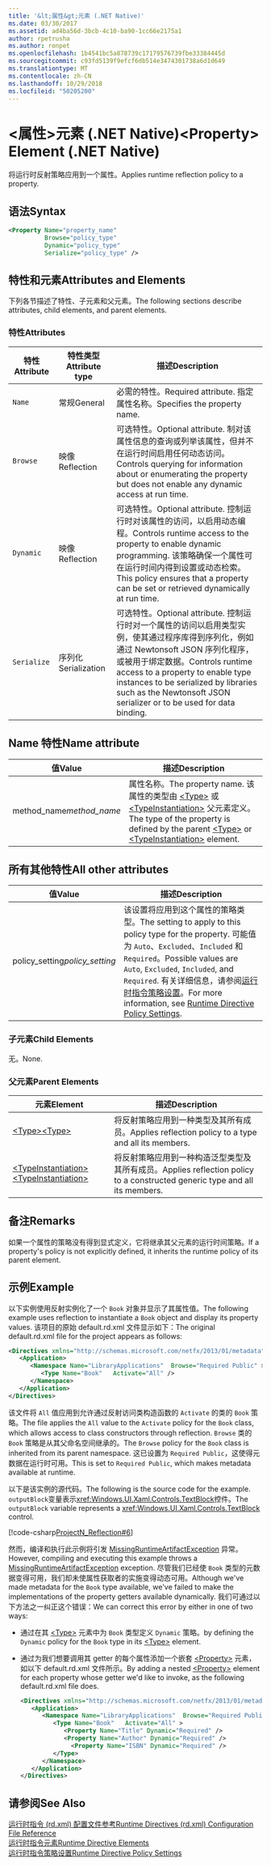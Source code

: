 ```yaml
---
title: '&lt;属性&gt;元素 (.NET Native)'
ms.date: 03/30/2017
ms.assetid: ad4ba56d-3bcb-4c10-ba90-1cc66e2175a1
author: rpetrusha
ms.author: ronpet
ms.openlocfilehash: 1b4541bc5a878739c17179576739fbe33384445d
ms.sourcegitcommit: c93fd5139f9efcf6db514e3474301738a6d1d649
ms.translationtype: MT
ms.contentlocale: zh-CN
ms.lasthandoff: 10/29/2018
ms.locfileid: "50205200"
---
```

# <a name="ltpropertygt-element-net-native"></a><span data-ttu-id="50ab8-102">&lt;属性&gt;元素 (.NET Native)</span><span class="sxs-lookup"><span data-stu-id="50ab8-102">&lt;Property&gt; Element (.NET Native)</span></span>
<span data-ttu-id="50ab8-103">将运行时反射策略应用到一个属性。</span><span class="sxs-lookup"><span data-stu-id="50ab8-103">Applies runtime reflection policy to a property.</span></span>  
  
## <a name="syntax"></a><span data-ttu-id="50ab8-104">语法</span><span class="sxs-lookup"><span data-stu-id="50ab8-104">Syntax</span></span>  
  
```xml  
<Property Name="property_name"  
          Browse="policy_type"  
          Dynamic="policy_type"  
          Serialize="policy_type" />  
```  
  
## <a name="attributes-and-elements"></a><span data-ttu-id="50ab8-105">特性和元素</span><span class="sxs-lookup"><span data-stu-id="50ab8-105">Attributes and Elements</span></span>  
 <span data-ttu-id="50ab8-106">下列各节描述了特性、子元素和父元素。</span><span class="sxs-lookup"><span data-stu-id="50ab8-106">The following sections describe attributes, child elements, and parent elements.</span></span>  
  
### <a name="attributes"></a><span data-ttu-id="50ab8-107">特性</span><span class="sxs-lookup"><span data-stu-id="50ab8-107">Attributes</span></span>  
  
|<span data-ttu-id="50ab8-108">特性</span><span class="sxs-lookup"><span data-stu-id="50ab8-108">Attribute</span></span>|<span data-ttu-id="50ab8-109">特性类型</span><span class="sxs-lookup"><span data-stu-id="50ab8-109">Attribute type</span></span>|<span data-ttu-id="50ab8-110">描述</span><span class="sxs-lookup"><span data-stu-id="50ab8-110">Description</span></span>|  
|---------------|--------------------|-----------------|  
|`Name`|<span data-ttu-id="50ab8-111">常规</span><span class="sxs-lookup"><span data-stu-id="50ab8-111">General</span></span>|<span data-ttu-id="50ab8-112">必需的特性。</span><span class="sxs-lookup"><span data-stu-id="50ab8-112">Required attribute.</span></span> <span data-ttu-id="50ab8-113">指定属性名称。</span><span class="sxs-lookup"><span data-stu-id="50ab8-113">Specifies the property name.</span></span>|  
|`Browse`|<span data-ttu-id="50ab8-114">映像</span><span class="sxs-lookup"><span data-stu-id="50ab8-114">Reflection</span></span>|<span data-ttu-id="50ab8-115">可选特性。</span><span class="sxs-lookup"><span data-stu-id="50ab8-115">Optional attribute.</span></span> <span data-ttu-id="50ab8-116">制对该属性信息的查询或列举该属性，但并不在运行时间启用任何动态访问。</span><span class="sxs-lookup"><span data-stu-id="50ab8-116">Controls querying for information about or enumerating the property but does not enable any dynamic access at run time.</span></span>|  
|`Dynamic`|<span data-ttu-id="50ab8-117">映像</span><span class="sxs-lookup"><span data-stu-id="50ab8-117">Reflection</span></span>|<span data-ttu-id="50ab8-118">可选特性。</span><span class="sxs-lookup"><span data-stu-id="50ab8-118">Optional attribute.</span></span> <span data-ttu-id="50ab8-119">控制运行时对该属性的访问，以启用动态编程。</span><span class="sxs-lookup"><span data-stu-id="50ab8-119">Controls runtime access to the property to enable dynamic programming.</span></span> <span data-ttu-id="50ab8-120">该策略确保一个属性可在运行时间内得到设置或动态检索。</span><span class="sxs-lookup"><span data-stu-id="50ab8-120">This policy ensures that a property can be set or retrieved dynamically at run time.</span></span>|  
|`Serialize`|<span data-ttu-id="50ab8-121">序列化</span><span class="sxs-lookup"><span data-stu-id="50ab8-121">Serialization</span></span>|<span data-ttu-id="50ab8-122">可选特性。</span><span class="sxs-lookup"><span data-stu-id="50ab8-122">Optional attribute.</span></span> <span data-ttu-id="50ab8-123">控制运行时对一个属性的访问以启用类型实例，使其通过程序库得到序列化，例如通过 Newtonsoft JSON 序列化程序，或被用于绑定数据。</span><span class="sxs-lookup"><span data-stu-id="50ab8-123">Controls runtime access to a property to enable type instances to be serialized by libraries such as the Newtonsoft JSON serializer or to be used for data binding.</span></span>|  
  
## <a name="name-attribute"></a><span data-ttu-id="50ab8-124">Name 特性</span><span class="sxs-lookup"><span data-stu-id="50ab8-124">Name attribute</span></span>  
  
|<span data-ttu-id="50ab8-125">值</span><span class="sxs-lookup"><span data-stu-id="50ab8-125">Value</span></span>|<span data-ttu-id="50ab8-126">描述</span><span class="sxs-lookup"><span data-stu-id="50ab8-126">Description</span></span>|  
|-----------|-----------------|  
|<span data-ttu-id="50ab8-127">method_name</span><span class="sxs-lookup"><span data-stu-id="50ab8-127">*method_name*</span></span>|<span data-ttu-id="50ab8-128">属性名称。</span><span class="sxs-lookup"><span data-stu-id="50ab8-128">The property name.</span></span> <span data-ttu-id="50ab8-129">该属性的类型由 [\<Type>](../../../docs/framework/net-native/type-element-net-native.md) 或 [\<TypeInstantiation>](../../../docs/framework/net-native/typeinstantiation-element-net-native.md) 父元素定义。</span><span class="sxs-lookup"><span data-stu-id="50ab8-129">The type of the property is defined by the parent [\<Type>](../../../docs/framework/net-native/type-element-net-native.md) or [\<TypeInstantiation>](../../../docs/framework/net-native/typeinstantiation-element-net-native.md) element.</span></span>|  
  
## <a name="all-other-attributes"></a><span data-ttu-id="50ab8-130">所有其他特性</span><span class="sxs-lookup"><span data-stu-id="50ab8-130">All other attributes</span></span>  
  
|<span data-ttu-id="50ab8-131">值</span><span class="sxs-lookup"><span data-stu-id="50ab8-131">Value</span></span>|<span data-ttu-id="50ab8-132">描述</span><span class="sxs-lookup"><span data-stu-id="50ab8-132">Description</span></span>|  
|-----------|-----------------|  
|<span data-ttu-id="50ab8-133">policy_setting</span><span class="sxs-lookup"><span data-stu-id="50ab8-133">*policy_setting*</span></span>|<span data-ttu-id="50ab8-134">该设置将应用到这个属性的策略类型。</span><span class="sxs-lookup"><span data-stu-id="50ab8-134">The setting to apply to this policy type for the property.</span></span> <span data-ttu-id="50ab8-135">可能值为 `Auto`、`Excluded`、`Included` 和 `Required`。</span><span class="sxs-lookup"><span data-stu-id="50ab8-135">Possible values are `Auto`, `Excluded`, `Included`, and `Required`.</span></span> <span data-ttu-id="50ab8-136">有关详细信息，请参阅[运行时指令策略设置](../../../docs/framework/net-native/runtime-directive-policy-settings.md)。</span><span class="sxs-lookup"><span data-stu-id="50ab8-136">For more information, see [Runtime Directive Policy Settings](../../../docs/framework/net-native/runtime-directive-policy-settings.md).</span></span>|  
  
### <a name="child-elements"></a><span data-ttu-id="50ab8-137">子元素</span><span class="sxs-lookup"><span data-stu-id="50ab8-137">Child Elements</span></span>  
 <span data-ttu-id="50ab8-138">无。</span><span class="sxs-lookup"><span data-stu-id="50ab8-138">None.</span></span>  
  
### <a name="parent-elements"></a><span data-ttu-id="50ab8-139">父元素</span><span class="sxs-lookup"><span data-stu-id="50ab8-139">Parent Elements</span></span>  
  
|<span data-ttu-id="50ab8-140">元素</span><span class="sxs-lookup"><span data-stu-id="50ab8-140">Element</span></span>|<span data-ttu-id="50ab8-141">描述</span><span class="sxs-lookup"><span data-stu-id="50ab8-141">Description</span></span>|  
|-------------|-----------------|  
|[<span data-ttu-id="50ab8-142">\<Type></span><span class="sxs-lookup"><span data-stu-id="50ab8-142">\<Type></span></span>](../../../docs/framework/net-native/type-element-net-native.md)|<span data-ttu-id="50ab8-143">将反射策略应用到一种类型及其所有成员。</span><span class="sxs-lookup"><span data-stu-id="50ab8-143">Applies reflection policy to a type and all its members.</span></span>|  
|[<span data-ttu-id="50ab8-144">\<TypeInstantiation></span><span class="sxs-lookup"><span data-stu-id="50ab8-144">\<TypeInstantiation></span></span>](../../../docs/framework/net-native/typeinstantiation-element-net-native.md)|<span data-ttu-id="50ab8-145">将反射策略应用到一种构造泛型类型及其所有成员。</span><span class="sxs-lookup"><span data-stu-id="50ab8-145">Applies reflection policy to a constructed generic type and all its members.</span></span>|  
  
## <a name="remarks"></a><span data-ttu-id="50ab8-146">备注</span><span class="sxs-lookup"><span data-stu-id="50ab8-146">Remarks</span></span>  
 <span data-ttu-id="50ab8-147">如果一个属性的策略没有得到显式定义，它将继承其父元素的运行时间策略。</span><span class="sxs-lookup"><span data-stu-id="50ab8-147">If a property's policy is not explicitly defined, it inherits the runtime policy of its parent element.</span></span>  
  
## <a name="example"></a><span data-ttu-id="50ab8-148">示例</span><span class="sxs-lookup"><span data-stu-id="50ab8-148">Example</span></span>  
 <span data-ttu-id="50ab8-149">以下实例使用反射实例化了一个 `Book` 对象并显示了其属性值。</span><span class="sxs-lookup"><span data-stu-id="50ab8-149">The following example uses reflection to instantiate a `Book` object and display its property values.</span></span> <span data-ttu-id="50ab8-150">该项目的原始 default.rd.xml 文件显示如下：</span><span class="sxs-lookup"><span data-stu-id="50ab8-150">The original default.rd.xml file for the project appears as follows:</span></span>  
  
```xml  
<Directives xmlns="http://schemas.microsoft.com/netfx/2013/01/metadata">  
   <Application>  
      <Namespace Name="LibraryApplications"  Browse="Required Public" >  
         <Type Name="Book"   Activate="All" />  
      </Namespace>  
   </Application>  
</Directives>  
```  
  
 <span data-ttu-id="50ab8-151">该文件将 `All` 值应用到允许通过反射访问类构造函数的 `Activate` 的类的 `Book` 策略。</span><span class="sxs-lookup"><span data-stu-id="50ab8-151">The file applies the `All` value to the `Activate` policy for the `Book` class, which allows access to class constructors through reflection.</span></span> <span data-ttu-id="50ab8-152">`Browse` 类的 `Book` 策略是从其父命名空间继承的。</span><span class="sxs-lookup"><span data-stu-id="50ab8-152">The `Browse` policy for the `Book` class is inherited from its parent namespace.</span></span> <span data-ttu-id="50ab8-153">这已设置为 `Required Public`，这使得元数据在运行时可用。</span><span class="sxs-lookup"><span data-stu-id="50ab8-153">This is set to `Required Public`, which makes metadata available at runtime.</span></span>  
  
 <span data-ttu-id="50ab8-154">以下是该实例的源代码。</span><span class="sxs-lookup"><span data-stu-id="50ab8-154">The following is the source code for the example.</span></span> <span data-ttu-id="50ab8-155">`outputBlock`变量表示<xref:Windows.UI.Xaml.Controls.TextBlock>控件。</span><span class="sxs-lookup"><span data-stu-id="50ab8-155">The `outputBlock` variable represents a <xref:Windows.UI.Xaml.Controls.TextBlock> control.</span></span>  
  
 [!code-csharp[ProjectN_Reflection#6](../../../samples/snippets/csharp/VS_Snippets_CLR/projectn_reflection/cs/property1.cs#6)]  
  
 <span data-ttu-id="50ab8-156">然而，编译和执行此示例将引发 [MissingRuntimeArtifactException](../../../docs/framework/net-native/missingruntimeartifactexception-class-net-native.md) 异常。</span><span class="sxs-lookup"><span data-stu-id="50ab8-156">However, compiling and executing this example throws a [MissingRuntimeArtifactException](../../../docs/framework/net-native/missingruntimeartifactexception-class-net-native.md) exception.</span></span> <span data-ttu-id="50ab8-157">尽管我们已经使 `Book` 类型的元数据变得可用，我们却未使属性获取者的实施变得动态可用。</span><span class="sxs-lookup"><span data-stu-id="50ab8-157">Although we've made metadata for the `Book` type available, we've failed to make the implementations of the property getters available dynamically.</span></span> <span data-ttu-id="50ab8-158">我们可通过以下方法之一纠正这个错误：</span><span class="sxs-lookup"><span data-stu-id="50ab8-158">We can correct this error by either in one of two ways:</span></span>  
  
-   <span data-ttu-id="50ab8-159">通过在其 [\<Type>](../../../docs/framework/net-native/type-element-net-native.md) 元素中为 `Book` 类型定义 `Dynamic` 策略。</span><span class="sxs-lookup"><span data-stu-id="50ab8-159">by defining the `Dynamic` policy for the `Book` type in its [\<Type>](../../../docs/framework/net-native/type-element-net-native.md) element.</span></span>  
  
-   <span data-ttu-id="50ab8-160">通过为我们想要调用其 getter 的每个属性添加一个嵌套 [\<Property>](../../../docs/framework/net-native/property-element-net-native.md) 元素，如以下 default.rd.xml 文件所示。</span><span class="sxs-lookup"><span data-stu-id="50ab8-160">By adding a nested [\<Property>](../../../docs/framework/net-native/property-element-net-native.md) element for each property whose getter we'd like to invoke, as the following default.rd.xml file does.</span></span>  
  
    ```xml  
    <Directives xmlns="http://schemas.microsoft.com/netfx/2013/01/metadata">  
       <Application>  
          <Namespace Name="LibraryApplications"  Browse="Required Public" >  
             <Type Name="Book"   Activate="All" >  
                <Property Name="Title" Dynamic="Required" />  
                <Property Name="Author" Dynamic="Required" />  
                  <Property Name="ISBN" Dynamic="Required" />  
             </Type>  
          </Namespace>  
       </Application>  
    </Directives>  
    ```  
  
## <a name="see-also"></a><span data-ttu-id="50ab8-161">请参阅</span><span class="sxs-lookup"><span data-stu-id="50ab8-161">See Also</span></span>  
 [<span data-ttu-id="50ab8-162">运行时指令 (rd.xml) 配置文件参考</span><span class="sxs-lookup"><span data-stu-id="50ab8-162">Runtime Directives (rd.xml) Configuration File Reference</span></span>](../../../docs/framework/net-native/runtime-directives-rd-xml-configuration-file-reference.md)  
 [<span data-ttu-id="50ab8-163">运行时指令元素</span><span class="sxs-lookup"><span data-stu-id="50ab8-163">Runtime Directive Elements</span></span>](../../../docs/framework/net-native/runtime-directive-elements.md)  
 [<span data-ttu-id="50ab8-164">运行时指令策略设置</span><span class="sxs-lookup"><span data-stu-id="50ab8-164">Runtime Directive Policy Settings</span></span>](../../../docs/framework/net-native/runtime-directive-policy-settings.md)
